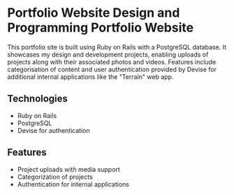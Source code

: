 # Portfolio Website Design and Programming Portfolio Website

This portfolio site is built using Ruby on Rails with a PostgreSQL database. It showcases my design and development projects, enabling uploads of projects along with their associated photos and videos. Features include categorisation of content and user authentication provided by Devise for additional internal applications like the "Terrain" web app.

## Technologies

- Ruby on Rails
- PostgreSQL
- Devise for authentication

## Features

- Project uploads with media support
- Categorization of projects
- Authentication for internal applications

